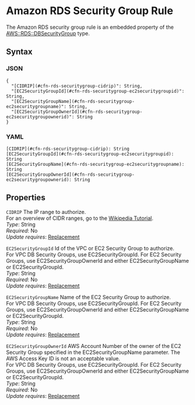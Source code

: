 # Amazon RDS Security Group Rule<a name="aws-properties-rds-security-group-rule"></a>

The Amazon RDS security group rule is an embedded property of the [AWS::RDS::DBSecurityGroup](aws-properties-rds-security-group.md) type\.

## Syntax<a name="w4ab1c21c14e1746b5"></a>

### JSON<a name="aws-properties-rds-security-group-rule-syntax.json"></a>

```
{
  "[CIDRIP](#cfn-rds-securitygroup-cidrip)": String,
  "[EC2SecurityGroupId](#cfn-rds-securitygroup-ec2securitygroupid)": String,
  "[EC2SecurityGroupName](#cfn-rds-securitygroup-ec2securitygroupname)": String,
  "[EC2SecurityGroupOwnerId](#cfn-rds-securitygroup-ec2securitygroupownerid)": String
}
```

### YAML<a name="aws-properties-rds-security-group-rule-syntax.yaml"></a>

```
[CIDRIP](#cfn-rds-securitygroup-cidrip): String
[EC2SecurityGroupId](#cfn-rds-securitygroup-ec2securitygroupid): String
[EC2SecurityGroupName](#cfn-rds-securitygroup-ec2securitygroupname): String
[EC2SecurityGroupOwnerId](#cfn-rds-securitygroup-ec2securitygroupownerid): String
```

## Properties<a name="cfn-rds-securitygroup-properties"></a>

`CIDRIP`  <a name="cfn-rds-securitygroup-cidrip"></a>
The IP range to authorize\.  
For an overview of CIDR ranges, go to the [Wikipedia Tutorial](http://en.wikipedia.org/wiki/Classless_Inter-Domain_Routing)\.  
*Type*: String  
*Required*: No  
*Update requires*: [Replacement](using-cfn-updating-stacks-update-behaviors.md#update-replacement)

`EC2SecurityGroupId`  <a name="cfn-rds-securitygroup-ec2securitygroupid"></a>
Id of the VPC or EC2 Security Group to authorize\.  
For VPC DB Security Groups, use EC2SecurityGroupId\. For EC2 Security Groups, use EC2SecurityGroupOwnerId and either EC2SecurityGroupName or EC2SecurityGroupId\.  
*Type*: String  
*Required*: No  
*Update requires*: [Replacement](using-cfn-updating-stacks-update-behaviors.md#update-replacement)

`EC2SecurityGroupName`  <a name="cfn-rds-securitygroup-ec2securitygroupname"></a>
Name of the EC2 Security Group to authorize\.  
For VPC DB Security Groups, use EC2SecurityGroupId\. For EC2 Security Groups, use EC2SecurityGroupOwnerId and either EC2SecurityGroupName or EC2SecurityGroupId\.  
*Type*: String  
*Required*: No  
*Update requires*: [Replacement](using-cfn-updating-stacks-update-behaviors.md#update-replacement)

`EC2SecurityGroupOwnerId`  <a name="cfn-rds-securitygroup-ec2securitygroupownerid"></a>
AWS Account Number of the owner of the EC2 Security Group specified in the EC2SecurityGroupName parameter\. The AWS Access Key ID is not an acceptable value\.  
For VPC DB Security Groups, use EC2SecurityGroupId\. For EC2 Security Groups, use EC2SecurityGroupOwnerId and either EC2SecurityGroupName or EC2SecurityGroupId\.  
*Type*: String  
*Required*: No  
*Update requires*: [Replacement](using-cfn-updating-stacks-update-behaviors.md#update-replacement)
